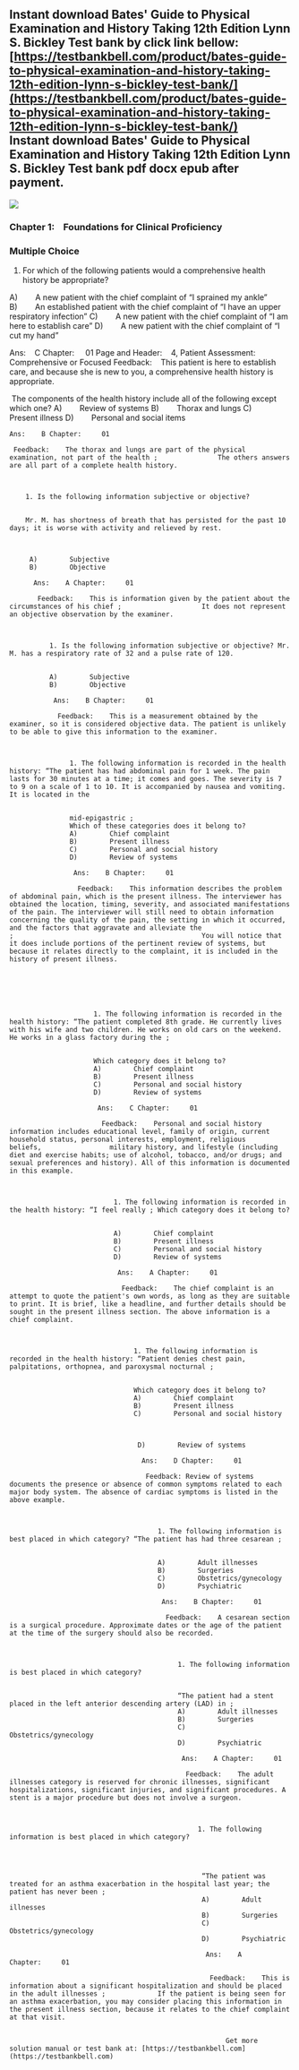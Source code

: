 Instant download **Bates' Guide to Physical Examination and History Taking 12th Edition Lynn S. Bickley Test bank** by click link bellow:  
[https://testbankbell.com/product/bates-guide-to-physical-examination-and-history-taking-12th-edition-lynn-s-bickley-test-bank/](https://testbankbell.com/product/bates-guide-to-physical-examination-and-history-taking-12th-edition-lynn-s-bickley-test-bank/)  
**Instant download Bates' Guide to Physical Examination and History Taking 12th Edition Lynn S. Bickley Test bank pdf docx epub after payment.**
------------------------------------------------------------------------------------------------------------------------------------------------


 **![](https://testbankbell.com/wp-content/uploads/2023/05/Test_Bank_Bates_Guide_to_Physical_Examination_and_History_Taking_12th_Edition_Lynn_S._Bickley__77741.1567885698.jpg)**

 ### **Chapter 1:    Foundations for Clinical Proficiency**


 ### **Multiple Choice**



  1. For which of the following patients would a comprehensive health history be appropriate?

A)        A new patient with the chief complaint of “I sprained my ankle”
B)        An established patient with the chief complaint of “I have an upper respiratory infection”
C)        A new patient with the chief complaint of “I am here to establish care”
D)        A new patient with the chief complaint of “I cut my hand”

 Ans:    C Chapter:     01
 Page and Header:    4, Patient Assessment: Comprehensive or Focused
 Feedback:    This patient is here to establish care, and because she is new to you, a comprehensive health history is appropriate.

   The components of the health history include all of the following except which one?
   A)        Review of systems
   B)        Thorax and lungs
   C)        Present illness
   D)        Personal and social items

    Ans:    B Chapter:     01

     Feedback:    The thorax and lungs are part of the physical examination, not part of the health ;               The others answers are all part of a complete health history.



        1. Is the following information subjective or objective?


        Mr. M. has shortness of breath that has persisted for the past 10 days; it is worse with activity and relieved by rest.



         A)        Subjective
         B)        Objective

          Ans:    A Chapter:     01

           Feedback:    This is information given by the patient about the circumstances of his chief ;                    It does not represent an objective observation by the examiner.



              1. Is the following information subjective or objective? Mr. M. has a respiratory rate of 32 and a pulse rate of 120.


              A)        Subjective
              B)        Objective

               Ans:    B Chapter:     01

                Feedback:    This is a measurement obtained by the examiner, so it is considered objective data. The patient is unlikely to be able to give this information to the examiner.



                   1. The following information is recorded in the health history: “The patient has had abdominal pain for 1 week. The pain lasts for 30 minutes at a time; it comes and goes. The severity is 7 to 9 on a scale of 1 to 10. It is accompanied by nausea and vomiting. It is located in the


                   mid-epigastric ;
                   Which of these categories does it belong to?
                   A)        Chief complaint
                   B)        Present illness
                   C)        Personal and social history
                   D)        Review of systems

                    Ans:    B Chapter:     01

                     Feedback:    This information describes the problem of abdominal pain, which is the present illness. The interviewer has obtained the location, timing, severity, and associated manifestations of the pain. The interviewer will still need to obtain information concerning the quality of the pain, the setting in which it occurred, and the factors that aggravate and alleviate the ;                                               You will notice that it does include portions of the pertinent review of systems, but because it relates directly to the complaint, it is included in the history of present illness.






                         1. The following information is recorded in the health history: “The patient completed 8th grade. He currently lives with his wife and two children. He works on old cars on the weekend. He works in a glass factory during the ;


                         Which category does it belong to?
                         A)        Chief complaint
                         B)        Present illness
                         C)        Personal and social history
                         D)        Review of systems

                          Ans:    C Chapter:     01

                           Feedback:    Personal and social history information includes educational level, family of origin, current household status, personal interests, employment, religious beliefs,                 military history, and lifestyle (including diet and exercise habits; use of alcohol, tobacco, and/or drugs; and sexual preferences and history). All of this information is documented in this example.



                              1. The following information is recorded in the health history: “I feel really ; Which category does it belong to?


                              A)        Chief complaint
                              B)        Present illness
                              C)        Personal and social history
                              D)        Review of systems

                               Ans:    A Chapter:     01

                                Feedback:    The chief complaint is an attempt to quote the patient's own words, as long as they are suitable to print. It is brief, like a headline, and further details should be sought in the present illness section. The above information is a chief complaint.



                                   1. The following information is recorded in the health history: “Patient denies chest pain, palpitations, orthopnea, and paroxysmal nocturnal ;


                                   Which category does it belong to?
                                   A)        Chief complaint
                                   B)        Present illness
                                   C)        Personal and social history



                                    D)        Review of systems

                                     Ans:    D Chapter:     01

                                      Feedback: Review of systems documents the presence or absence of common symptoms related to each major body system. The absence of cardiac symptoms is listed in the above example.



                                         1. The following information is best placed in which category? “The patient has had three cesarean ;


                                         A)        Adult illnesses
                                         B)        Surgeries
                                         C)        Obstetrics/gynecology
                                         D)        Psychiatric

                                          Ans:    B Chapter:     01

                                           Feedback:    A cesarean section is a surgical procedure. Approximate dates or the age of the patient at the time of the surgery should also be recorded.



                                              1. The following information is best placed in which category?


                                              “The patient had a stent placed in the left anterior descending artery (LAD) in ;
                                              A)        Adult illnesses
                                              B)        Surgeries
                                              C)        Obstetrics/gynecology
                                              D)        Psychiatric

                                               Ans:    A Chapter:     01

                                                Feedback:    The adult illnesses category is reserved for chronic illnesses, significant hospitalizations, significant injuries, and significant procedures. A stent is a major procedure but does not involve a surgeon.



                                                   1. The following information is best placed in which category?




                                                    “The patient was treated for an asthma exacerbation in the hospital last year; the patient has never been ;
                                                    A)        Adult illnesses
                                                    B)        Surgeries
                                                    C)        Obstetrics/gynecology
                                                    D)        Psychiatric

                                                     Ans:    A Chapter:     01

                                                      Feedback:    This is information about a significant hospitalization and should be placed in the adult illnesses ;             If the patient is being seen for an asthma exacerbation, you may consider placing this information in the present illness section, because it relates to the chief complaint at that visit.


                                                          Get more solution manual or test bank at: [https://testbankbell.com](https://testbankbell.com)
